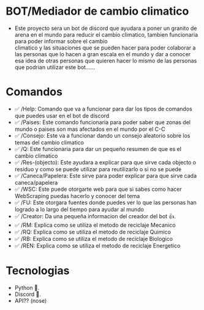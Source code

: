 # BOT/Mediador de cambio climatico
- Este proyecto sera un bot de discord que ayudara a poner un granito de arena en el mundo para reducir el cambio climatico, tambien funcionaria para poder informar sobre el cambio   
  climatico y las situaciones que se pueden hacer para poder colaborar a las personas que lo hacen a gran escala en el mundo y dar a conocer esa idea de otras personas que quieren 
  hacer lo mismo de las personas que podrian utilizar este bot......


# Comandos 
- ✅ /Help: Comando que va a funcionar para dar los tipos de comandos que puedes usar en el bot de discord 
- ✅ /Paises: Este comando funcionaria para poder saber que zonas del mundo o paises son mas afectados en el mundo por el C-C
- ✅ /Consejo: Este va a funcionar dando un consejo aleatorio sobre los temas del cambio climatico
- ✅ /Q: Este funcionaria para dar un pequeño resumen de que es el cambio climatico
- ✅ /Res-(objecto): Este ayudara a explicar para que sirve cada objecto o residuo y como se puede utilizar para reutilizarlo o si no se puede
- ✅ /Caneca/Papelera: Este sirve para poder explicar para que sirve cada caneca/papelera
- ✅ /WSC: Este puede otorgarte web para que si sabes como hacer WebScraping puedas hacerlo y conocer del tema
- ✅ /FU: Este otorgara fuentes donde puedes ver lo que las personas han logrado a lo largo del tiempo para ayudar al mundo
- ✅ /Creator: Da una pequeña informacion del creador del bot 👍.
- ✅ /RM: Explica como se utiliza el metodo de reciclaje Mecanico
- ✅ /RQ: Explica como se utiliza el metodo de reciclaje Quimico
- ✅ /RB: Explica como se utiliza el metodo de reciclaje Biologico
- ✅ /REN: Explica como se utiliza el metodo de reciclaje Energetico

# Tecnologias
- Python 🐍.
- Discord 🤖.
- API?? (nose) 

